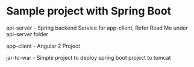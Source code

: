 # Sample project with Spring Boot 

api-server - Spring backend Service for app-client, Refer Read Me under api-server folder

app-client - Angular 2 Project

jar-to-war - Simple project to deploy spring boot project to tomcat